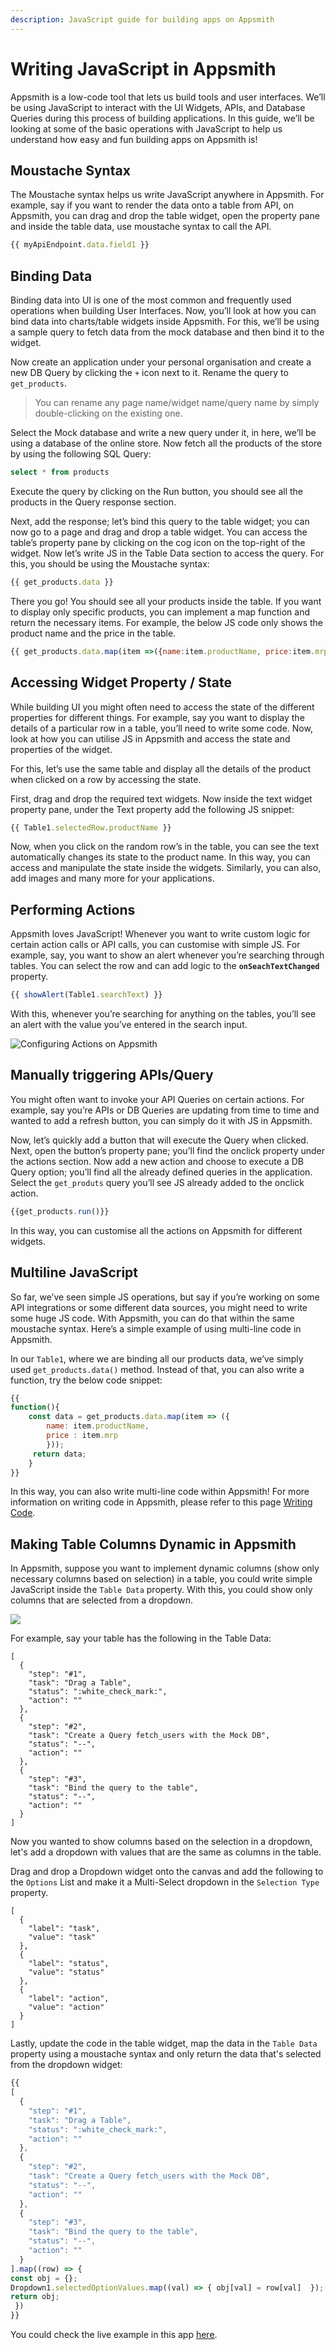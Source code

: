 ```yaml
---
description: JavaScript guide for building apps on Appsmith
---
```


# Writing JavaScript in Appsmith

Appsmith is a low-code tool that lets us build tools and user interfaces. We’ll be using JavaScript to interact with the UI Widgets, APIs, and Database Queries during this process of building applications. In this guide, we’ll be looking at some of the basic operations with JavaScript to help us understand how easy and fun building apps on Appsmith is!

## **Moustache Syntax**

The Moustache syntax helps us write JavaScript anywhere in Appsmith. For example, say if you want to render the data onto a table from API, on Appsmith, you can drag and drop the table widget, open the property pane and inside the table data, use moustache syntax to call the API.

```javascript
{{ myApiEndpoint.data.field1 }}
```

## **Binding Data**

Binding data into UI is one of the most common and frequently used operations when building User Interfaces. Now, you’ll look at how you can bind data into charts/table widgets inside Appsmith. For this, we’ll be using a sample query to fetch data from the mock database and then bind it to the widget.

Now create an application under your personal organisation and create a new DB Query by clicking the `+` icon next to it. Rename the query to `get_products`.

> You can rename any page name/widget name/query name by simply double-clicking on the existing one.

Select the Mock database and write a new query under it, in here, we’ll be using a database of the online store. Now fetch all the products of the store by using the following SQL Query:

```sql
select * from products
```

Execute the query by clicking on the Run button, you should see all the products in the Query response section.

Next, add the response; let’s bind this query to the table widget; you can now go to a page and drag and drop a table widget. You can access the table’s property pane by clicking on the cog icon on the top-right of the widget. Now let’s write JS in the Table Data section to access the query. For this, you should be using the Moustache syntax:

```javascript
{{ get_products.data }}
```

There you go! You should see all your products inside the table. If you want to display only specific products, you can implement a map function and return the necessary items. For example, the below JS code only shows the product name and the price in the table.

```javascript
{{ get_products.data.map(item =>({name:item.productName, price:item.mrp})) }}
```

## **Accessing Widget Property / State**

While building UI you might often need to access the state of the different properties for different things. For example, say you want to display the details of a particular row in a table, you’ll need to write some code. Now, look at how you can utilise JS in Appsmith and access the state and properties of the widget.

For this, let’s use the same table and display all the details of the product when clicked on a row by accessing the state.

First, drag and drop the required text widgets. Now inside the text widget property pane, under the Text property add the following JS snippet:

```javascript
{{ Table1.selectedRow.productName }}
```

Now, when you click on the random row’s in the table, you can see the text automatically changes its state to the product name. In this way, you can access and manipulate the state inside the widgets. Similarly, you can also, add images and many more for your applications.

## **Performing Actions**

Appsmith loves JavaScript! Whenever you want to write custom logic for certain action calls or API calls, you can customise with simple JS. For example, say, you want to show an alert whenever you’re searching through tables. You can select the row and can add logic to the **`onSeachTextChanged`** property.

```javascript
{{ showAlert(Table1.searchText) }}
```

With this, whenever you’re searching for anything on the tables, you’ll see an alert with the value you’ve entered in the search input.

![Configuring Actions on Appsmith](https://lh5.googleusercontent.com/PB37xpaK7u6063ANpW8tnyTQyM16w9XugIt\_PSQy2O\_Hoy-A-FyP4Dhaq1HR8NUfyCvoVF0CKpx2Q3FMNO3JMifebaORF0MSfXIm3HSsVmyXQ2OWEaa5bGgKVDhpWNB27MNwF4j8)

## **Manually triggering APIs/Query**

You might often want to invoke your API Queries on certain actions. For example, say you’re APIs or DB Queries are updating from time to time and wanted to add a refresh button, you can simply do it with JS in Appsmith.

Now, let’s quickly add a button that will execute the Query when clicked. Next, open the button’s property pane; you’ll find the onclick property under the actions section. Now add a new action and choose to execute a DB Query option; you’ll find all the already defined queries in the application. Select the `get_produts` query you’ll see JS already added to the onclick action.

```javascript
{{get_products.run()}}
```

In this way, you can customise all the actions on Appsmith for different widgets.

## Multiline JavaScript

So far, we’ve seen simple JS operations, but say if you’re working on some API integrations or some different data sources, you might need to write some huge JS code. With Appsmith, you can do that within the same moustache syntax. Here’s a simple example of using multi-line code in Appsmith.

In our `Table1`, where we are binding all our products data, we’ve simply used `get_products.data()` method. Instead of that, you can also write a function, try the below code snippet:

```javascript
{{ 
function(){
    const data = get_products.data.map(item => ({
        name: item.productName,
        price : item.mrp
        }));
     return data;
    }
}}
```

In this way, you can also write multi-line code within Appsmith! For more information on writing code in Appsmith, please refer to this page [Writing Code](../core-concepts/writing-code/).

## Making Table Columns Dynamic in Appsmith

In Appsmith, suppose you want to implement dynamic columns (show only necessary columns based on selection) in a table, you could write simple JavaScript inside the `Table Data` property. With this, you could show only columns that are selected from a dropdown.

![](<../.gitbook/assets/dynamic-table (1).gif>)

For example, say your table has the following in the Table Data:

```
[
  {
    "step": "#1",
    "task": "Drag a Table",
    "status": ":white_check_mark:",
    "action": ""
  },
  {
    "step": "#2",
    "task": "Create a Query fetch_users with the Mock DB",
    "status": "--",
    "action": ""
  },
  {
    "step": "#3",
    "task": "Bind the query to the table",
    "status": "--",
    "action": ""
  }
]
```

Now you wanted to show columns based on the selection in a dropdown, let's add a dropdown with values that are the same as columns in the table.

Drag and drop a Dropdown widget onto the canvas and add the following to the `Options` List and make it a Multi-Select dropdown in the `Selection Type` property.

```
[
  {
    "label": "task",
    "value": "task"
  },
  {
    "label": "status",
    "value": "status"
  },
  {
    "label": "action",
    "value": "action"
  }
]
```

Lastly, update the code in the table widget, map the data in the `Table Data` property using a moustache syntax and only return the data that's selected from the dropdown widget:

```javascript
{{
[
  {
    "step": "#1",
    "task": "Drag a Table",
    "status": ":white_check_mark:",
    "action": ""
  },
  {
    "step": "#2",
    "task": "Create a Query fetch_users with the Mock DB",
    "status": "--",
    "action": ""
  },
  {
    "step": "#3",
    "task": "Bind the query to the table",
    "status": "--",
    "action": ""
  }
].map((row) => {
const obj = {};
Dropdown1.selectedOptionValues.map((val) => { obj[val] = row[val]  });
return obj;
 })
}}
```

You could check the live example in this app [here](https://app.appsmith.com/applications/6063307b034ece74b148125a/pages/6063307b034ece74b148125c).

